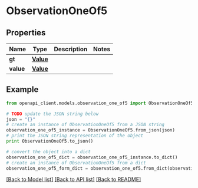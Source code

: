 # ObservationOneOf5


## Properties
Name | Type | Description | Notes
------------ | ------------- | ------------- | -------------
**gt** | [**Value**](Value.md) |  | 
**value** | [**Value**](Value.md) |  | 

## Example

```python
from openapi_client.models.observation_one_of5 import ObservationOneOf5

# TODO update the JSON string below
json = "{}"
# create an instance of ObservationOneOf5 from a JSON string
observation_one_of5_instance = ObservationOneOf5.from_json(json)
# print the JSON string representation of the object
print ObservationOneOf5.to_json()

# convert the object into a dict
observation_one_of5_dict = observation_one_of5_instance.to_dict()
# create an instance of ObservationOneOf5 from a dict
observation_one_of5_form_dict = observation_one_of5.from_dict(observation_one_of5_dict)
```
[[Back to Model list]](../README.md#documentation-for-models) [[Back to API list]](../README.md#documentation-for-api-endpoints) [[Back to README]](../README.md)


